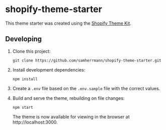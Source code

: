 # shopify-theme-starter

This theme starter was created using the [Shopify
Theme Kit](https://shopify.github.io/themekit/commands/#new).

## Developing

1. Clone this project:
    ```
    git clone https://github.com/samherrmann/shopify-theme-starter.git
    ```

1. Install development dependencies:
    ```
    npm install
    ```

1. Create a `.env` file based on the `.env.sample` file with the correct values.

1. Build and serve the theme, rebuilding on file changes:
    ```
    npm start
    ```
    The theme is now available for viewing in the browser at
    http://localhost:3000.
